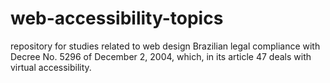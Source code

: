 # web-accessibility-topics
repository for studies related to web design Brazilian legal compliance with Decree No. 5296 of December 2, 2004, which, in its article 47 deals with virtual accessibility.
